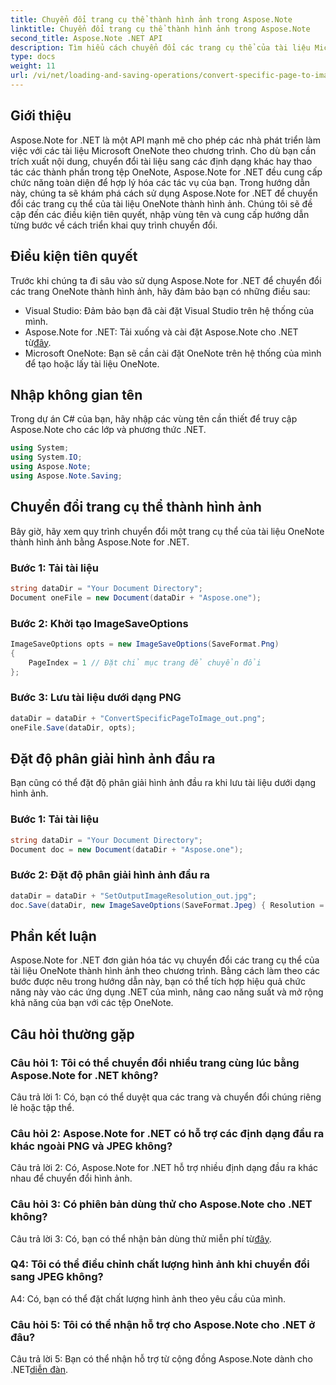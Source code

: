```yaml
---
title: Chuyển đổi trang cụ thể thành hình ảnh trong Aspose.Note
linktitle: Chuyển đổi trang cụ thể thành hình ảnh trong Aspose.Note
second_title: Aspose.Note .NET API
description: Tìm hiểu cách chuyển đổi các trang cụ thể của tài liệu Microsoft OneNote thành hình ảnh theo chương trình bằng cách sử dụng Aspose.Note for .NET.
type: docs
weight: 11
url: /vi/net/loading-and-saving-operations/convert-specific-page-to-image/
---
```

## Giới thiệu

Aspose.Note for .NET là một API mạnh mẽ cho phép các nhà phát triển làm việc với các tài liệu Microsoft OneNote theo chương trình. Cho dù bạn cần trích xuất nội dung, chuyển đổi tài liệu sang các định dạng khác hay thao tác các thành phần trong tệp OneNote, Aspose.Note for .NET đều cung cấp chức năng toàn diện để hợp lý hóa các tác vụ của bạn. Trong hướng dẫn này, chúng ta sẽ khám phá cách sử dụng Aspose.Note for .NET để chuyển đổi các trang cụ thể của tài liệu OneNote thành hình ảnh. Chúng tôi sẽ đề cập đến các điều kiện tiên quyết, nhập vùng tên và cung cấp hướng dẫn từng bước về cách triển khai quy trình chuyển đổi.

## Điều kiện tiên quyết

Trước khi chúng ta đi sâu vào sử dụng Aspose.Note for .NET để chuyển đổi các trang OneNote thành hình ảnh, hãy đảm bảo bạn có những điều sau:

- Visual Studio: Đảm bảo bạn đã cài đặt Visual Studio trên hệ thống của mình.
-  Aspose.Note for .NET: Tải xuống và cài đặt Aspose.Note cho .NET từ[đây](https://releases.aspose.com/note/net/).
- Microsoft OneNote: Bạn sẽ cần cài đặt OneNote trên hệ thống của mình để tạo hoặc lấy tài liệu OneNote.

## Nhập không gian tên

Trong dự án C# của bạn, hãy nhập các vùng tên cần thiết để truy cập Aspose.Note cho các lớp và phương thức .NET.

```csharp
using System;
using System.IO;
using Aspose.Note;
using Aspose.Note.Saving;
```

## Chuyển đổi trang cụ thể thành hình ảnh

Bây giờ, hãy xem quy trình chuyển đổi một trang cụ thể của tài liệu OneNote thành hình ảnh bằng Aspose.Note for .NET.

### Bước 1: Tải tài liệu

```csharp
string dataDir = "Your Document Directory";
Document oneFile = new Document(dataDir + "Aspose.one");
```

### Bước 2: Khởi tạo ImageSaveOptions

```csharp
ImageSaveOptions opts = new ImageSaveOptions(SaveFormat.Png)
{
    PageIndex = 1 // Đặt chỉ mục trang để chuyển đổi
};
```

### Bước 3: Lưu tài liệu dưới dạng PNG

```csharp
dataDir = dataDir + "ConvertSpecificPageToImage_out.png";
oneFile.Save(dataDir, opts);
```

## Đặt độ phân giải hình ảnh đầu ra

Bạn cũng có thể đặt độ phân giải hình ảnh đầu ra khi lưu tài liệu dưới dạng hình ảnh.

### Bước 1: Tải tài liệu

```csharp
string dataDir = "Your Document Directory";
Document doc = new Document(dataDir + "Aspose.one");
```

### Bước 2: Đặt độ phân giải hình ảnh đầu ra

```csharp
dataDir = dataDir + "SetOutputImageResolution_out.jpg";
doc.Save(dataDir, new ImageSaveOptions(SaveFormat.Jpeg) { Resolution = 220 });
```

## Phần kết luận

Aspose.Note for .NET đơn giản hóa tác vụ chuyển đổi các trang cụ thể của tài liệu OneNote thành hình ảnh theo chương trình. Bằng cách làm theo các bước được nêu trong hướng dẫn này, bạn có thể tích hợp hiệu quả chức năng này vào các ứng dụng .NET của mình, nâng cao năng suất và mở rộng khả năng của bạn với các tệp OneNote.

## Câu hỏi thường gặp

### Câu hỏi 1: Tôi có thể chuyển đổi nhiều trang cùng lúc bằng Aspose.Note for .NET không?

Câu trả lời 1: Có, bạn có thể duyệt qua các trang và chuyển đổi chúng riêng lẻ hoặc tập thể.

### Câu hỏi 2: Aspose.Note for .NET có hỗ trợ các định dạng đầu ra khác ngoài PNG và JPEG không?

Câu trả lời 2: Có, Aspose.Note for .NET hỗ trợ nhiều định dạng đầu ra khác nhau để chuyển đổi hình ảnh.

### Câu hỏi 3: Có phiên bản dùng thử cho Aspose.Note cho .NET không?

 Câu trả lời 3: Có, bạn có thể nhận bản dùng thử miễn phí từ[đây](https://releases.aspose.com/).

### Q4: Tôi có thể điều chỉnh chất lượng hình ảnh khi chuyển đổi sang JPEG không?

A4: Có, bạn có thể đặt chất lượng hình ảnh theo yêu cầu của mình.

### Câu hỏi 5: Tôi có thể nhận hỗ trợ cho Aspose.Note cho .NET ở đâu?

 Câu trả lời 5: Bạn có thể nhận hỗ trợ từ cộng đồng Aspose.Note dành cho .NET[diễn đàn](https://forum.aspose.com/c/note/28).